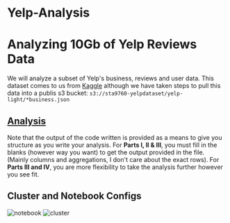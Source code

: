 # Yelp-Analysis
# Analyzing 10Gb of Yelp Reviews Data

We will analyze a subset of Yelp's business, reviews and user data. This dataset comes to us from [Kaggle](https://www.kaggle.com/yelp-dataset/yelp-dataset) although we have taken steps to pull this data into a publis s3 bucket: `s3://sta9760-yelpdataset/yelp-light/*business.json`

## [Analysis](https://github.com/mottaquikarim/STA9760_Project2_Yelp_Data_Analysis/blob/master/Analysis.ipynb)

Note that the output of the code written is provided as a means to give you structure as you write your analysis. For **Parts I, II & III**, you must fill in the blanks (however way you want) to get the output provided in the file. (Mainly columns and aggregations, I don't care about the exact rows). For **Parts III and IV**, you are more flexibility to take the analysis further however you see fit.

## Cluster and Notebook Configs

![notebook](assets/notebook.png)
![cluster](assets/cluster.png)
